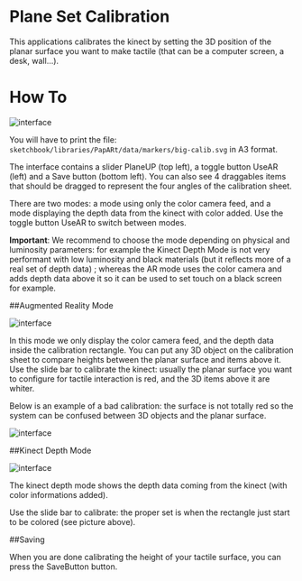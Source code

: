 # Plane Set Calibration

This applications calibrates the kinect by setting the 3D position of the planar surface you want to make tactile (that can be a computer screen, a desk, wall...).

# How To
![interface](https://github.com/potioc/Papart-examples/blob/master/papart-examples/DepthCamera/PlaneSetCalibration/planesetcalibration_interface.png)

You will have to print the file: `sketchbook/libraries/PapARt/data/markers/big-calib.svg` in A3 format.


The interface contains a slider PlaneUP (top left), a toggle button UseAR (left) and a Save button (bottom left).
You can also see 4 draggables items that should be dragged to represent the four angles of the calibration sheet.

There are two modes: a mode using only the color camera feed, and a mode displaying the depth data from the kinect with color added. Use the toggle button UseAR to switch between modes.

**Important**: We recommend to choose the mode depending on physical and luminosity parameters: for example the Kinect Depth Mode is not very performant with low luminosity and black materials (but it reflects more of a real set of depth data) ; whereas the AR mode uses the color camera and adds depth data above it so it can be used to set touch on a black screen for example.

##Augmented Reality Mode 

![interface](https://github.com/potioc/Papart-examples/blob/master/papart-examples/DepthCamera/PlaneSetCalibration/planesetcalibration_ar.png)

In this mode we only display the color camera feed, and the depth data inside the calibration rectangle. You can put any 3D object on the calibration sheet to compare heights between the planar surface and items above it. 
Use the slide bar to calibrate the kinect: usually the planar surface you want to configure for tactile interaction is red, and the 3D items above it are whiter. 

Below is an example of a bad calibration: the surface is not totally red so the system can be confused between 3D objects and the planar surface.

![interface](https://github.com/potioc/Papart-examples/blob/master/papart-examples/DepthCamera/PlaneSetCalibration/planesetcalibration_ar_bad.png)


##Kinect Depth Mode

![interface](https://github.com/potioc/Papart-examples/blob/master/papart-examples/DepthCamera/PlaneSetCalibration/planesetcalibration_depth.png)

The kinect depth mode shows the depth data coming from the kinect (with color informations added).

Use the slide bar to calibrate: the proper set is when the rectangle just start to be colored (see picture above).

##Saving

When you are done calibrating the height of your tactile surface, you can press the SaveButton button.
